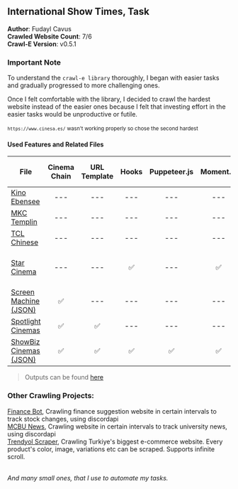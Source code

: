 ## International Show Times, Task

**Author**: Fudayl Cavus<br />
**Crawled Website Count**: 7/6<br />
**Crawl-E Version**: v0.5.1
<br />

### Important Note
To understand the `crawl-e library` thoroughly, 
I began with easier tasks and gradually progressed to more challenging ones.  <br />

Once I felt comfortable with the library, I decided to crawl the hardest website instead of the easier ones because I felt that investing effort in the easier tasks would be unproductive or futile.
<br /><br />
<sup>`https://www.cinesa.es/` wasn't working properly so chose the second hardest</sup>
 #### Used Features and Related Files
| File | Cinema Chain | URL Template | Hooks | Puppeteer.js | Moment.js | Esprima Syntactic Analyzer
| --- | :---: | :---: | :---: | :---: | :---: | :---: |
| [Kino Ebensee](de_at-kino-ebensee.js) | --- | --- | --- | --- | --- |--- |
| [MKC Templin](de_de-mkc-templin.js) | --- | --- | --- | --- | --- |--- |
| [TCL Chinese](en_us-tcl-chinese-theatres.js) | --- | --- | --- | --- | --- |--- |
| [Star Cinema](en_au-starcinema.js) | --- | --- | ✅ | --- | ✅ |✅ %800 faster than Puppeteer|
| [Screen Machine (JSON)](en_uk-screenmachine.js) | ✅ | --- | --- | --- | --- |--- |
| [Spotlight Cinemas](en_us-spotlightcinemas.js) |✅ | ✅ | --- | --- | --- |--- |
| [ShowBiz Cinemas (JSON)](en_us-showbizcinemas.js) | ✅ | ✅  | ✅ | ✅ | ✅ |--- |

> Outputs can be found [here](./output/)

### Other Crawling Projects:

[Finance Bot](https://github.com/fudaylcavus/finance-bot), Crawling finance suggestion website in certain intervals to track stock changes, using discordapi <br />
[MCBU News](https://github.com/fudaylcavus/mcbu-news), Crawling website in certain intervals to track university news, using discordapi <br />
[Trendyol Scraper](https://youtu.be/yV2CmCvnCDs), Crawling Turkiye's biggest e-commerce website. Every product's color, image, variations etc can be scraped. Supports infinite scroll. <br />
<br />

_And many small ones, that I use to automate my tasks._
